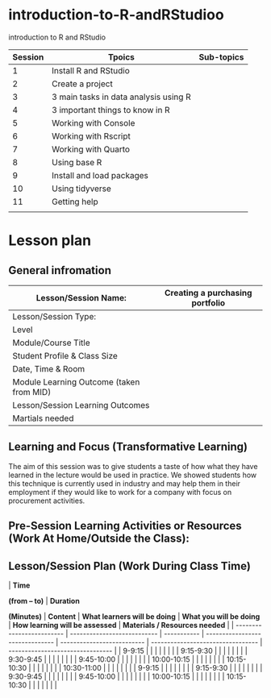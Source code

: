 # introduction-to-R-andRStudioo

introduction to R and RStudio

| Session | Tpoics                                | Sub-topics |
|---------|---------------------------------------|------------|
| 1       | Install R and RStudio                 |            |
| 2       | Create a project                      |            |
| 3       | 3 main tasks in data analysis using R |            |
| 4       | 3 important things to know in R       |            |
| 5       | Working with Console                  |            |
| 6       | Working with Rscript                  |            |
| 7       | Working with Quarto                   |            |
| 8       | Using base R                          |            |
| 9       | Install and load packages             |            |
| 10      | Using tidyverse                       |            |
| 11      | Getting help                          |            |
|         |                                       |            |



# Lesson plan

## General infromation

| Lesson/Session Name:                     | Creating a purchasing portfolio |
| ---------------------------------------- | ------------------------------- |
| Lesson/Session Type:                     |                                 |
| Level                                    |                                 |
| Module/Course Title                      |                                 |
| Student Profile & Class Size             |                                 |
| Date, Time & Room                        |                                 |
| Module Learning Outcome (taken from MID) |                                 |
| Lesson/Session Learning Outcomes         |                                 |
| Martials needed                          |                                 |


## Learning and Focus (Transformative Learning)

The aim of this session was to give students a taste of how what they have learned in the lecture would be used in practice. We showed students how this technique is currently used in industry and may help them in their employment if they would like to work for a company with focus on procurement activities.

## Pre-Session Learning Activities or Resources (Work At Home/Outside the Class):

## Lesson/Session Plan (Work During Class Time)


| **Time**

**(from – to)** | **Duration**

**(Minutes)** | **Content** | **What learners will be doing** | **What you will be doing** | **How learning will be assessed** | **Materials / Resources needed** |
| ------------------------- | --------------------------- | ----------- | ------------------------------- | -------------------------- | --------------------------------- | -------------------------------- |
| 9-9:15                    |                             |             |                                 |                            |                                   |                                  |
| 9:15-9:30                 |                             |             |                                 |                            |                                   |                                  |
| 9:30-9:45                 |                             |             |                                 |                            |                                   |                                  |
| 9:45-10:00                |                             |             |                                 |                            |                                   |                                  |
| 10:00-10:15               |                             |             |                                 |                            |                                   |                                  |
| 10:15-10:30               |                             |             |                                 |                            |                                   |                                  |
| 10:30-11:00               |                             |             |                                 |                            |                                   |                                  |
| 9-9:15                    |                             |             |                                 |                            |                                   |                                  |
| 9:15-9:30                 |                             |             |                                 |                            |                                   |                                  |
| 9:30-9:45                 |                             |             |                                 |                            |                                   |                                  |
| 9:45-10:00                |                             |             |                                 |                            |                                   |                                  |
| 10:00-10:15               |                             |             |                                 |                            |                                   |                                  |
| 10:15-10:30               |                             |             |                                 |                            |                                   |                                  |